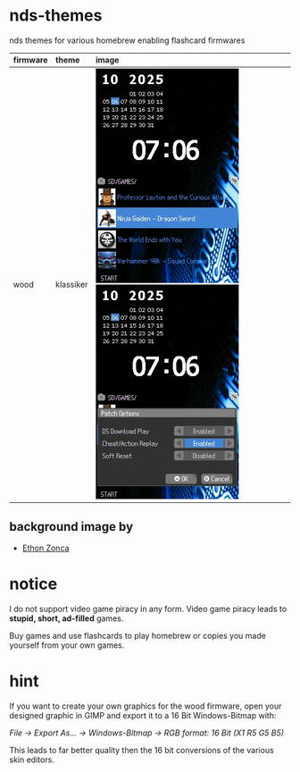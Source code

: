 # nds-themes

nds themes for various homebrew enabling flashcard firmwares

| firmware | theme     | image                                                               |
| :------- | :-------- | :------------------------------------------------------------------ |
| wood     | klassiker | ![wood](images/wood.jpg) ![wood settings](images/wood_settings.jpg) |

## background image by

- [Ethon Zonca](https://protofusion.org/wordpress/2011/08/pcb-backgrounds/)

# notice

I do not support video game piracy in any form. Video game piracy leads to **stupid, short, ad-filled** games.

Buy games and use flashcards to play homebrew or copies you made yourself from your own games.

# hint

If you want to create your own graphics for the wood firmware, open your designed graphic in GIMP and export it to a 16 Bit Windows-Bitmap with:

*File -> Export As... -> Windows-Bitmap -> RGB format: 16 Bit (X1 R5 G5 B5)*

This leads to far better quality then the 16 bit conversions of the various skin editors.
